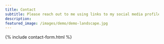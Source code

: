 ```yaml
---
title: Contact
subtitle: Please reach out to me using links to my social media profiles at the bottom of this page.
description: 
featured_image: /images/demo/demo-landscape.jpg
---
```


{% include contact-form.html %}